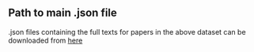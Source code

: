 ## Path to main .json file
.json files containing the full texts for papers in the above dataset can be downloaded from [here](https://bit.ly/3fzhlhD)
